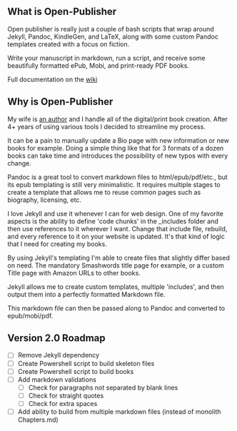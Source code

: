 ## What is Open-Publisher
Open publisher is really just a couple of bash scripts that wrap around Jekyll, Pandoc, KindleGen, and LaTeX, along with some custom Pandoc templates created with a focus on fiction.

Write your manuscript in markdown, run a script, and receive some beautifully formatted ePub, Mobi, and print-ready PDF books.

Full documentation on the [wiki](https://github.com/Blake-Eryx/Open-Publisher2/wiki)

## Why is Open-Publisher
My wife is [an author](https://www.backthatelfup.com) and I handle all of the digital/print book creation. After 4+ years of using various tools I decided to streamline my process.

It can be a pain to manually update a Bio page with new information or new books for example. Doing a simple thing like that for 3 formats of a dozen books can take time and introduces the possibility of new typos with every change.

Pandoc is a great tool to convert markdown files to html/epub/pdf/etc., but its epub templating is still very minimalistic. It requires multiple stages to create a template that allows me to reuse common pages such as biography, licensing, etc.

I love Jekyll and use it whenever I can for web design. One of my favorite aspects is the ability to define 'code chunks' in the _includes folder and then use references to it wherever I want. Change that include file, rebuild, and every reference to it on your website is updated. It's that kind of logic that I need for creating my books.

By using Jekyll's templating I'm able to create files that slightly differ based on need. The mandatory Smashwords title page for example, or a custom Title page with Amazon URLs to other books.

Jekyll allows me to create custom templates, multiple 'includes', and then output them into a perfectly formatted Markdown file.

This markdown file can then be passed along to Pandoc and converted to epub/mobi/pdf.

## Version 2.0 Roadmap

- [ ] Remove Jekyll dependency
- [ ] Create Powershell script to build skeleton files
- [ ] Create Powershell script to build books
- [ ] Add markdown validations
  - [ ] Check for paragraphs not separated by blank lines
  - [ ] Check for straight quotes
  - [ ] Check for extra spaces
- [ ] Add ability to build from multiple markdown files (instead of monolith Chapters.md)
